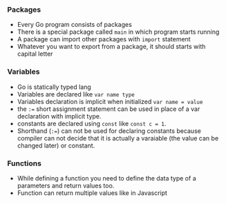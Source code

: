
### Packages
- Every Go program consists of packages
- There is a special package called `main` in which program starts running
- A package can import other packages  with `import` statement
- Whatever you want to export from a package, it should starts with capital letter

### Variables
- Go is statically typed lang
- Variables are declared like `var name type`
- Variables declaration is implicit when initialized `var name = value`
- the `:=` short assignment statement can be used in place of a var declaration with implicit type.
- constants are declared using `const` like `const c = 1`. 
- Shorthand (`:=`) can not be used for declaring constants because compiler can not decide that it is actually a varaiable (the value can be changed later) or constant.

### Functions
- While defining a function you need to define the data type of a parameters and return values too.
- Function can return multiple values like in Javascript

